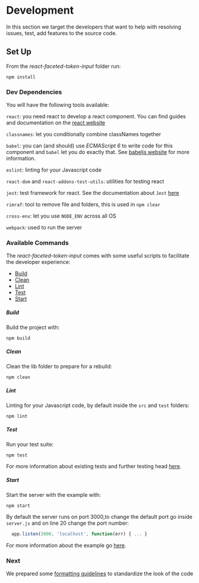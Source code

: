 # Development

In this section we target the developers that want to help with resolving
issues, test, add features to the source code.

## Set Up

From the *react-faceted-token-input* folder run:

    npm install


### Dev Dependencies

You will have the following tools available:

`react`: you need react to develop a react component. You can find guides and
documentation on the [react website](https://facebook.github.io/react/)

`classnames`: let you conditionally combine classNames together

`babel`: you can (and should) use *ECMAScript 6* to write code for this
component and `babel` let you do exactly that. See [babeljs website](https://babeljs.io/)
for more information.

`eslint`: linting for your Javascript code

`react-dom` and `react-addons-test-utils`: utilities for testing react

`jest`: test framework for react. See the documentation about `Jest` [here](https://facebook.github.io/jest/)

`rimraf`: tool to remove file and folders, this is used in `npm clear`

`cross-env`: let you use `NODE_ENV` across all OS

`webpack`: used to run the server

### Available Commands

The *react-faceted-token-input* comes with some useful scripts to facilitate the
developer experience:

* [Build](#build)
* [Clean](#clean)
* [Lint](#lint)
* [Test](#test)
* [Start](#start)

<a name="build"></a>
##### Build

Build the project with:

    npm build

<a name="clean"></a>
##### Clean

Clean the lib folder to prepare for a rebuild:

    npm clean

<a name="lint"></a>
##### Lint

Linting for your Javascript code, by default inside the `src` and `test` folders:

    npm lint

<a name="test"></a>
##### Test

Run your test suite:

    npm test

For more information about existing tests and further testing head
[here](/test/README.md).

<a name="start"></a>
##### Start

Start the server with the example with:

    npm start

By default the server runs on port 3000,to change the default port go inside
`server.js` and on line 20 change the port number:

```javascript
  app.listen(3000, 'localhost', function(err) { ... }
```

For more information about the example go [here](example.md).

### Next

We prepared some [formatting guidelines](formatting.md) to
standardize the look of the code
